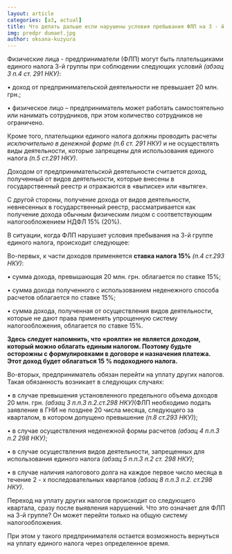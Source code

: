 ```yaml
---
layout: article
categories: [a3, actual]
title: Что делать дальше если нарушены условия пребывания ФЛП на 3 - й группе единого налога
img: predpr dumaet.jpg
author: oksana-kuzyura
--- 
```

Физические лица - предприниматели (ФЛП) могут быть плательщиками единого налога 3-й группы при соблюдении следующих условий 
*(абзац 3 п.4 ст. 291 НКУ)*:

•	доход от предпринимательской деятельности не превышает 20 млн. грн.;

•	физическое лицо – предприниматель может работать самостоятельно или нанимать сотрудников, при этом количество сотрудников
не ограничено.

Кроме того, плательщики единого налога должны проводить расчеты *исключительно в денежной форме (п.6 ст. 291  НКУ)* и не 
осуществлять виды деятельности, которые запрещены для использования единого налога *(п.5 ст.291 НКУ)*.

Доходом от предпринимательской деятельности считается доход, полученный от видов деятельности, которые внесены в
государственный реестр и отражаются в «выписке» или «вытяге». 

С другой стороны, получение дохода от видов деятельности, невнесенных в государственный реестр, рассматривается как получение
дохода обычным физическим лицом с соответствующим  налогообложением НДФЛ 15% (20%).

В ситуации, когда ФЛП нарушает условия пребывания на 3-й группе единого налога, происходит следующее:

Во-первых, к части доходов применяется **ставка налога 15%** *(п.4 ст.293 НКУ)*:

•	сумма дохода, превышающая 20 млн. грн. облагается по ставке 15%; 

•	сумма дохода полученного с использованием неденежного способа расчетов облагается по ставке 15%;

•	сумма дохода, полученная от осуществления видов деятельности, которые не дают права применять упрощенную систему 
налогообложения, облагается по ставке 15%.

**Здесь следует напомнить, что «роялти» не является доходом, который можно облагать единым налогом. Поэтому будьте осторожны 
с формулировками в договоре и назначения платежа. Этот доход будет облагаться 15 % подоходного налога.**

Во-вторых, предприниматель обязан перейти на уплату других налогов. Такая обязанность возникает в следующих 
случаях: 

•	в случае превышения установленного предельного объема доходов 20 млн. грн. *(абзац 3 п.п.3 п.2.ст.298 НКУ)*(ФЛП необходимо 
подать заявление в ГНИ  не  позднее 20 числа месяца, следующего за кварталом, в котором допущено 
превышение *(п.8 ст.293 НКУ)*);

•	в случае осуществления неденежной формы расчетов *(абзац 4 п.п.3 п.2 298 НКУ)*;

•	в случае осуществления видов деятельности, запрещенных для использования единого налога *(абзац 5 п.п.3 п.2 ст. 298 НКУ)*;

•	в случае  наличия налогового долга на каждое первое число месяца в течение 2 - х последовательных кварталов *(абзац 8 
п.п.3 п.2. ст.298 НКУ)*.

Переход на уплату других налогов происходит со следующего квартала, сразу после выявления нарушений. Что это означает для 
ФЛП на 3-й группе? Он может перейти только на общую систему налогообложения.

При этом у такого предпринимателя остается возможность вернуться на уплату единого налога через определенное время.
